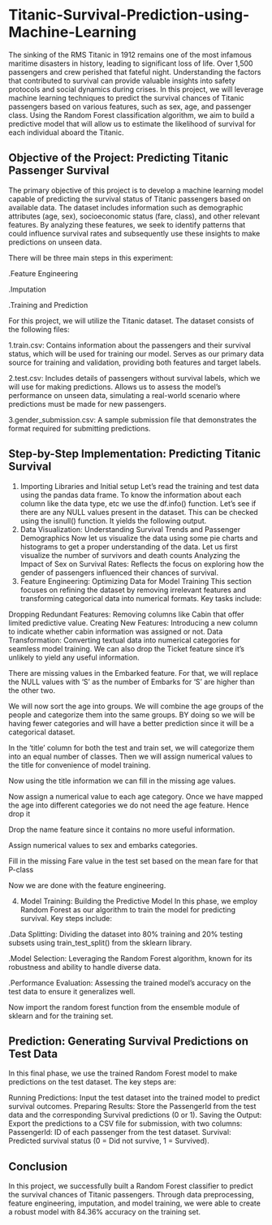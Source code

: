 # Titanic-Survival-Prediction-using-Machine-Learning
The sinking of the RMS Titanic in 1912 remains one of the most infamous maritime disasters in history, leading to significant loss of life. Over 1,500 passengers and crew perished that fateful night. Understanding the factors that contributed to survival can provide valuable insights into safety protocols and social dynamics during crises. In this project, we will leverage machine learning techniques to predict the survival chances of Titanic passengers based on various features, such as sex, age, and passenger class. Using the Random Forest classification algorithm, we aim to build a predictive model that will allow us to estimate the likelihood of survival for each individual aboard the Titanic.
## Objective of the Project: Predicting Titanic Passenger Survival
The primary objective of this project is to develop a machine learning model capable of predicting the survival status of Titanic passengers based on available data. The dataset includes information such as demographic attributes (age, sex), socioeconomic status (fare, class), and other relevant features. By analyzing these features, we seek to identify patterns that could influence survival rates and subsequently use these insights to make predictions on unseen data.

There will be three main steps in this experiment:

.Feature Engineering

.Imputation

.Training and Prediction

For this project, we will utilize the Titanic dataset. The dataset consists of the following files:

1.train.csv: Contains information about the passengers and their survival status, which will be used for training our model. Serves as our primary data source for training and validation, providing both features and target labels.

2.test.csv: Includes details of passengers without survival labels, which we will use for making predictions. Allows us to assess the model’s performance on unseen data, simulating a real-world scenario where predictions must be made for new passengers.

3.gender_submission.csv: A sample submission file that demonstrates the format required for submitting predictions.

## Step-by-Step Implementation: Predicting Titanic Survival
1. Importing Libraries and Initial setup
Let’s read the training and test data using the pandas data frame.
To know the information about each column like the data type, etc we use the df.info() function.
Let’s see if there are any NULL values present in the dataset. This can be checked using the isnull() function. It yields the following output.
2.  Data Visualization: Understanding Survival Trends and Passenger Demographics
Now let us visualize the data using some pie charts and histograms to get a proper understanding of the data.
Let us first visualize the number of survivors and death counts
Analyzing the Impact of Sex on Survival Rates: Reflects the focus on exploring how the gender of passengers influenced their chances of survival.
3. Feature Engineering: Optimizing Data for Model Training
This section focuses on refining the dataset by removing irrelevant features and transforming categorical data into numerical formats. Key tasks include:

Dropping Redundant Features: Removing columns like Cabin that offer limited predictive value.
Creating New Features: Introducing a new column to indicate whether cabin information was assigned or not.
Data Transformation: Converting textual data into numerical categories for seamless model training.
We can also drop the Ticket feature since it’s unlikely to yield any useful information.

There are missing values in the Embarked feature. For that, we will replace the NULL values with ‘S’ as the number of Embarks for ‘S’ are higher than the other two.

We will now sort the age into groups. We will combine the age groups of the people and categorize them into the same groups. BY doing so we will be having fewer categories and will have a better prediction since it will be a categorical dataset.

In the ‘title’ column for both the test and train set, we will categorize them into an equal number of classes. Then we will assign numerical values to the title for convenience of model training.

Now using the title information we can fill in the missing age values.

Now assign a numerical value to each age category. Once we have mapped the age into different categories we do not need the age feature. Hence drop it

Drop the name feature since it contains no more useful information.

Assign numerical values to sex and embarks categories.

Fill in the missing Fare value in the test set based on the mean fare for that P-class

Now we are done with the feature engineering.

4. Model Training: Building the Predictive Model
In this phase, we employ Random Forest as our algorithm to train the model for predicting survival. Key steps include:

.Data Splitting: Dividing the dataset into 80% training and 20% testing subsets using train_test_split() from the sklearn library.

.Model Selection: Leveraging the Random Forest algorithm, known for its robustness and ability to handle diverse data.

.Performance Evaluation: Assessing the trained model’s accuracy on the test data to ensure it generalizes well.

Now import the random forest function from the ensemble module of sklearn and for the training set.
   
## Prediction: Generating Survival Predictions on Test Data
In this final phase, we use the trained Random Forest model to make predictions on the test dataset. The key steps are:

Running Predictions: Input the test dataset into the trained model to predict survival outcomes.
Preparing Results: Store the PassengerId from the test data and the corresponding Survival predictions (0 or 1).
Saving the Output: Export the predictions to a CSV file for submission, with two columns:
PassengerId: ID of each passenger from the test dataset.
Survival: Predicted survival status (0 = Did not survive, 1 = Survived).

## Conclusion
In this project, we successfully built a Random Forest classifier to predict the survival chances of Titanic passengers. Through data preprocessing, feature engineering, imputation, and model training, we were able to create a robust model with 84.36% accuracy on the training set.


